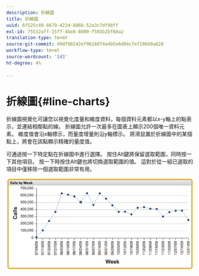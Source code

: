 ```yaml
---
description: 折線圖
title: 折線圖
uuid: 6f525c49-6679-4234-886b-52a3c7df98ff
exl-id: 75532aff-15ff-4be8-8000-f503b2bf60a2
translation-type: tm+mt
source-git-commit: d9df90242ef96188f4e4b5e6d04cfef196b0a628
workflow-type: tm+mt
source-wordcount: '143'
ht-degree: 4%

---
```


# 折線圖{#line-charts}

折線圖視覺化可讓您以視覺化度量和維度資料，每個資料元素都以x-y軸上的點表示，並連結相鄰點的線。 折線圖允許一次最多在圖表上顯示200個唯一資料元素。 維度值會沿x軸標示，而量度增量則沿y軸標示。 將滑鼠置於折線圖中的某個點上，將會在該點顯示精確的量度值。

可通過按一下特定點在折線圖中進行選擇。 按住Alt鍵將保留選取範圍，同時按一下其他項目。 按一下時按住Alt鍵也將切換選取範圍的值。 這對於從一組已選取的項目中僅移除一個選取範圍非常有用。

![](assets/line_chart.png)
